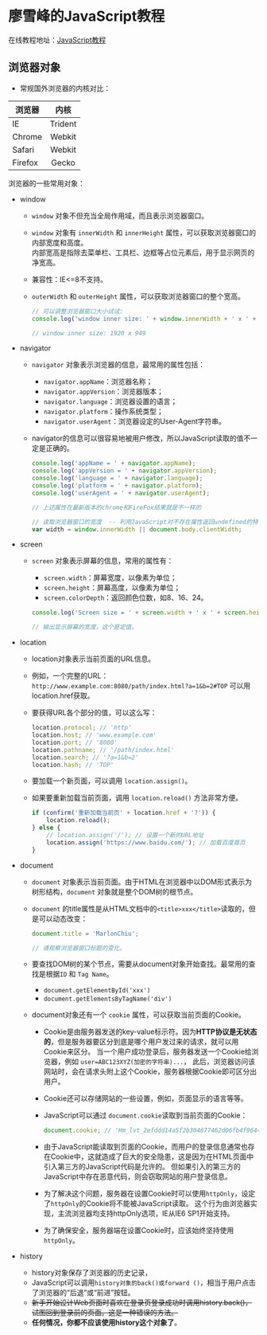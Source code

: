 # 廖雪峰的JavaScript教程

在线教程地址：[JavaScript教程](https://www.liaoxuefeng.com/wiki/001434446689867b27157e896e74d51a89c25cc8b43bdb3000)

## 浏览器对象
* 常规国外浏览器的内核对比：

| 浏览器        | 内核   |
| --------   | :-----:  |
| IE     | Trident |
| Chrome        |   Webkit   |
| Safari        |    Webkit   |
| Firefox        |    Gecko   |

浏览器的一些常用对象：

* window
   * `window` 对象不但充当全局作用域，而且表示浏览器窗口。
   * `window` 对象有 `innerWidth` 和 `innerHeight` 属性，可以获取浏览器窗口的内部宽度和高度。  
  内部宽高是指除去菜单栏、工具栏、边框等占位元素后，用于显示网页的净宽高。
   * 兼容性：IE<=8不支持。
   * `outerWidth` 和 `outerHeight` 属性，可以获取浏览器窗口的整个宽高。
   
      ```javascript
      // 可以调整浏览器窗口大小试试:
      console.log('window inner size: ' + window.innerWidth + ' x ' + window.innerHeight);
      
      // window inner size: 1920 x 949
      ```
      
* navigator
   * `navigator` 对象表示浏览器的信息，最常用的属性包括：
      * `navigator.appName`：浏览器名称；
      * `navigator.appVersion`：浏览器版本；
      * `navigator.language`：浏览器设置的语言；
      * `navigator.platform`：操作系统类型；
      * `navigator.userAgent`：浏览器设定的User-Agent字符串。
   * navigator的信息可以很容易地被用户修改，所以JavaScript读取的值不一定是正确的。
         
      ```javascript
      console.log('appName = ' + navigator.appName);
      console.log('appVersion = ' + navigator.appVersion);
      console.log('language = ' + navigator.language);
      console.log('platform = ' + navigator.platform);
      console.log('userAgent = ' + navigator.userAgent);
      
      // 上述属性在最新版本的chrome和FireFox结果就是不一样的
      
      // 读取浏览器窗口的宽度  -- 利用JavaScript对不存在属性返回undefined的特性，直接用短路运算符||计算：
      var width = window.innerWidth || document.body.clientWidth;
      ```
      
* screen
   * `screen` 对象表示屏幕的信息，常用的属性有：
      * `screen.width`：屏幕宽度，以像素为单位；
      * `screen.height`：屏幕高度，以像素为单位；
      * `screen.colorDepth`：返回颜色位数，如8、16、24。
      
      ```javascript
      console.log('Screen size = ' + screen.width + ' x ' + screen.height);
      
      // 输出显示屏幕的宽度，这个是定值。
      ```
      
* location
   * location对象表示当前页面的URL信息。
   * 例如，一个完整的URL：`http://www.example.com:8080/path/index.html?a=1&b=2#TOP`
     可以用location.href获取。
   * 要获得URL各个部分的值，可以这么写：
  
      ```javascript
      location.protocol; // 'http'
      location.host; // 'www.example.com'
      location.port; // '8080'
      location.pathname; // '/path/index.html'
      location.search; // '?a=1&b=2'
      location.hash; // 'TOP'
      ```
   * 要加载一个新页面，可以调用 `location.assign()`。
   * 如果要重新加载当前页面，调用 `location.reload()` 方法非常方便。
   
      ```javascript
      if (confirm('重新加载当前页' + location.href + '?')) {
          location.reload();
      } else {
          // location.assign('/'); // 设置一个新的URL地址
          location.assign('https://www.baidu.com/'); // 加载百度首页
      }
      ```
      
* document
   * `document` 对象表示当前页面。由于HTML在浏览器中以DOM形式表示为树形结构，`document` 对象就是整个DOM树的根节点。
   * `document` 的title属性是从HTML文档中的`<title>xxx</title>`读取的，但是可以动态改变：
      
      ```javascript
      document.title = 'MarlonChiu';  
     
      // 请观察浏览器窗口标题的变化。
      ```
      
   * 要查找DOM树的某个节点，需要从document对象开始查找。最常用的查找是根据`ID` 和 `Tag Name`。
      * `document.getElementById('xxx')`
      * `document.getElementsByTagName('div')`
      
   * document对象还有一个 `cookie` 属性，可以获取当前页面的Cookie。
      * Cookie是由服务器发送的key-value标示符。因为**HTTP协议是无状态的**，但是服务器要区分到底是哪个用户发过来的请求，就可以用Cookie来区分。
        当一个用户成功登录后，服务器发送一个Cookie给浏览器，例如 `user=ABC123XYZ(加密的字符串)...`，
        此后，浏览器访问该网站时，会在请求头附上这个Cookie，服务器根据Cookie即可区分出用户。
      * Cookie还可以存储网站的一些设置，例如，页面显示的语言等等。
      * JavaScript可以通过 `document.cookie`读取到当前页面的Cookie：

        ```javascript
        document.cookie; // 'Hm_lvt_2efddd14a5f2b304677462d06fb4f964=1527843204,1528076510; Hm_lpvt_2efddd14a5f2b304677462d06fb4f964=1528080857'
        ```
   
      * 由于JavaScript能读取到页面的Cookie，而用户的登录信息通常也存在Cookie中，这就造成了巨大的安全隐患，这是因为在HTML页面中引入第三方的JavaScript代码是允许的。
     但如果引入的第三方的JavaScript中存在恶意代码，则会窃取网站的用户登录信息。
      * 为了解决这个问题，服务器在设置Cookie时可以使用`httpOnly`，设定了`httpOnly`的Cookie将不能被JavaScript读取。
      这个行为由浏览器实现，主流浏览器均支持httpOnly选项，IE从IE6 SP1开始支持。
      * 为了确保安全，服务器端在设置Cookie时，应该始终坚持使用`httpOnly`。

* history
   * history对象保存了浏览器的历史记录，
   * JavaScript可以调用`history对象的back()或forward ()`，相当于用户点击了浏览器的“后退”或“前进”按钮。
   * ~~新手开始设计Web页面时喜欢在登录页登录成功时调用history.back()，试图回到登录前的页面。这是一种错误的方法。~~
   * **任何情况，你都不应该使用history这个对象了**。